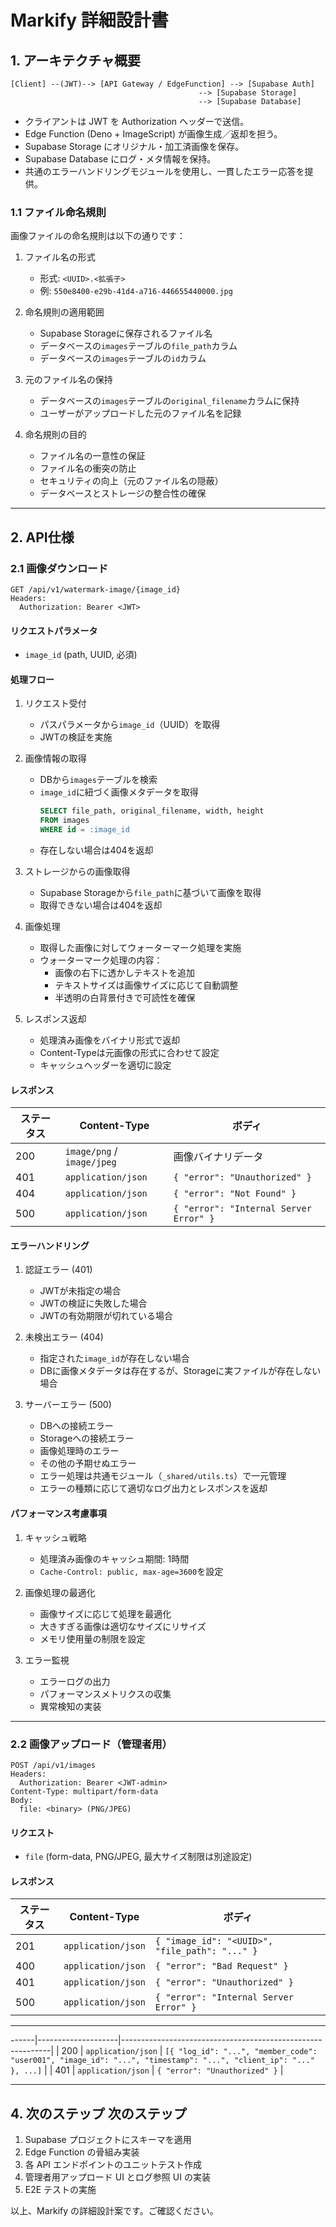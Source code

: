 # Markify 詳細設計書

## 1. アーキテクチャ概要

```
[Client] --(JWT)--> [API Gateway / EdgeFunction] --> [Supabase Auth]
                                          --> [Supabase Storage]
                                          --> [Supabase Database]
```
- クライアントは JWT を Authorization ヘッダーで送信。
- Edge Function (Deno + ImageScript) が画像生成／返却を担う。
- Supabase Storage にオリジナル・加工済画像を保存。
- Supabase Database にログ・メタ情報を保持。
- 共通のエラーハンドリングモジュールを使用し、一貫したエラー応答を提供。

### 1.1 ファイル命名規則

画像ファイルの命名規則は以下の通りです：

1. ファイル名の形式
   - 形式: `<UUID>.<拡張子>`
   - 例: `550e8400-e29b-41d4-a716-446655440000.jpg`

2. 命名規則の適用範囲
   - Supabase Storageに保存されるファイル名
   - データベースの`images`テーブルの`file_path`カラム
   - データベースの`images`テーブルの`id`カラム

3. 元のファイル名の保持
   - データベースの`images`テーブルの`original_filename`カラムに保持
   - ユーザーがアップロードした元のファイル名を記録

4. 命名規則の目的
   - ファイル名の一意性の保証
   - ファイル名の衝突の防止
   - セキュリティの向上（元のファイル名の隠蔽）
   - データベースとストレージの整合性の確保

---

## 2. API仕様

### 2.1 画像ダウンロード

```
GET /api/v1/watermark-image/{image_id}
Headers:
  Authorization: Bearer <JWT>
```  
#### リクエストパラメータ
- `image_id` (path, UUID, 必須)

#### 処理フロー
1. リクエスト受付
   - パスパラメータから`image_id`（UUID）を取得
   - JWTの検証を実施

2. 画像情報の取得
   - DBから`images`テーブルを検索
   - `image_id`に紐づく画像メタデータを取得
     ```sql
     SELECT file_path, original_filename, width, height
     FROM images
     WHERE id = :image_id
     ```
   - 存在しない場合は404を返却

3. ストレージからの画像取得
   - Supabase Storageから`file_path`に基づいて画像を取得
   - 取得できない場合は404を返却

4. 画像処理
   - 取得した画像に対してウォーターマーク処理を実施
   - ウォーターマーク処理の内容：
     - 画像の右下に透かしテキストを追加
     - テキストサイズは画像サイズに応じて自動調整
     - 半透明の白背景付きで可読性を確保

5. レスポンス返却
   - 処理済み画像をバイナリ形式で返却
   - Content-Typeは元画像の形式に合わせて設定
   - キャッシュヘッダーを適切に設定

#### レスポンス
| ステータス | Content-Type         | ボディ                                |
|---------|----------------------|--------------------------------------|
| 200     | `image/png` / `image/jpeg` | 画像バイナリデータ                     |
| 401     | `application/json`   | `{ "error": "Unauthorized" }`      |
| 404     | `application/json`   | `{ "error": "Not Found" }`         |
| 500     | `application/json`   | `{ "error": "Internal Server Error" }` |

#### エラーハンドリング
1. 認証エラー (401)
   - JWTが未指定の場合
   - JWTの検証に失敗した場合
   - JWTの有効期限が切れている場合

2. 未検出エラー (404)
   - 指定された`image_id`が存在しない場合
   - DBに画像メタデータは存在するが、Storageに実ファイルが存在しない場合

3. サーバーエラー (500)
   - DBへの接続エラー
   - Storageへの接続エラー
   - 画像処理時のエラー
   - その他の予期せぬエラー
   - エラー処理は共通モジュール（`_shared/utils.ts`）で一元管理
   - エラーの種類に応じて適切なログ出力とレスポンスを返却

#### パフォーマンス考慮事項
1. キャッシュ戦略
   - 処理済み画像のキャッシュ期間: 1時間
   - `Cache-Control: public, max-age=3600`を設定

2. 画像処理の最適化
   - 画像サイズに応じて処理を最適化
   - 大きすぎる画像は適切なサイズにリサイズ
   - メモリ使用量の制限を設定

3. エラー監視
   - エラーログの出力
   - パフォーマンスメトリクスの収集
   - 異常検知の実装

---

### 2.2 画像アップロード（管理者用）

```
POST /api/v1/images
Headers:
  Authorization: Bearer <JWT-admin>
Content-Type: multipart/form-data
Body:
  file: <binary> (PNG/JPEG)
```  
#### リクエスト
- `file` (form-data, PNG/JPEG, 最大サイズ制限は別途設定)

#### レスポンス
| ステータス | Content-Type       | ボディ                                |
|---------|--------------------|--------------------------------------|
| 201     | `application/json` | `{ "image_id": "<UUID>", "file_path": "..." }` |
| 400     | `application/json` | `{ "error": "Bad Request" }`      |
| 401     | `application/json` | `{ "error": "Unauthorized" }`      |
| 500     | `application/json` | `{ "error": "Internal Server Error" }` |

---

------|--------------------|------------------------------------------------------------|
| 200     | `application/json` | `[{ "log_id": "...", "member_code": "user001", "image_id": "...", "timestamp": "...", "client_ip": "..." }, ...]` |
| 401     | `application/json` | `{ "error": "Unauthorized" }`                            |

---

## 4. 次のステップ 次のステップ
1. Supabase プロジェクトにスキーマを適用  
2. Edge Function の骨組み実装  
3. 各 API エンドポイントのユニットテスト作成  
4. 管理者用アップロード UI とログ参照 UI の実装  
5. E2E テストの実施  

以上、Markify の詳細設計案です。ご確認ください。

